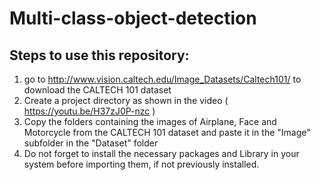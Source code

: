 # Multi-class-object-detection
## Steps to use this repository:
1) go to http://www.vision.caltech.edu/Image_Datasets/Caltech101/ to download the CALTECH 101 dataset
2) Create a project directory as shown in the video ( https://youtu.be/H37zJ0P-nzc )
3) Copy the folders containing the images of Airplane, Face and Motorcycle from the CALTECH 101 dataset and paste it in the "Image" subfolder in the "Dataset" folder
4) Do not forget to install the necessary packages and Library in your system before importing them, if not previously installed.
